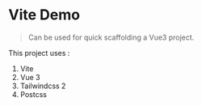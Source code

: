 # Vite Demo

> Can be used for quick scaffolding a Vue3 project.

This project uses :

1. Vite
2. Vue 3
3. Tailwindcss 2
4. Postcss
